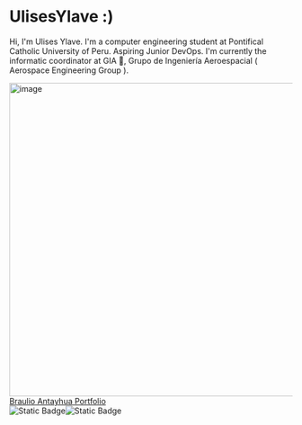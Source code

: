 # UlisesYlave :)
Hi, I'm Ulises Ylave. I'm a computer engineering student at Pontifical Catholic University of Peru. Aspiring Junior DevOps. I'm currently the informatic coordinator at GIA 🚀, Grupo de Ingeniería Aeroespacial ( Aerospace Engineering Group ).

<img width="1046" height="557" alt="image" src="https://github.com/user-attachments/assets/7fafbaa6-b414-4713-ae9c-fa6e421ae1c4" />
<a href="https://braulioulises.vercel.app/">Braulio Antayhua Portfolio</a>

<div style=" display: flex; flex-direction: row;" >
  <img alt="Static Badge" src="https://img.shields.io/badge/build-profile-brightgreen?style=flat&logo=Linkedin&logoColor=white&logoSize=auto&label=Linkedin&labelColor=%23020919&color=%2300548c&cacheSeconds=3600&link=https%3A%2F%2Fwww.linkedin.com/in/braulioantayhua/">
  <img alt="Static Badge" src="https://img.shields.io/badge/build-follow-brightgreen?style=flat&logo=instagram&logoColor=white&logoSize=auto&label=StrokerInk&labelColor=%23020919&color=%232EA062&cacheSeconds=3600&link=https%3A%2F%2Fwww.instagram.com%2Fstrokerink%2F">
</div>



